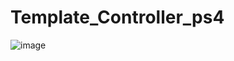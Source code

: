 # Template_Controller_ps4

![image](https://user-images.githubusercontent.com/99293275/160897696-4a9e2c7b-6ac5-4e63-8be3-103a8b2a0359.png)
